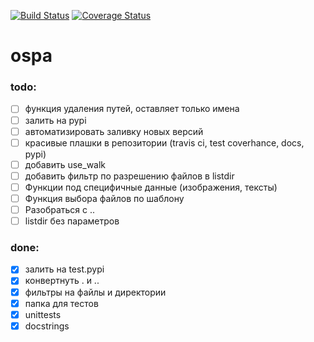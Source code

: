 [![Build Status](https://travis-ci.org/Kwentar/ospa.svg?branch=master)](https://travis-ci.org/Kwentar/ospa) [![Coverage Status](https://coveralls.io/repos/github/Kwentar/ospa/badge.svg?branch=master)](https://coveralls.io/github/Kwentar/ospa?branch=master)
# ospa

 ### todo:
- [ ] функция удаления путей, оставляет только имена
- [ ] залить на pypi
- [ ] автоматизировать заливку новых версий
- [ ] красивые плашки в репозитории (travis ci, test coverhance, docs, pypi)
- [ ] добавить use_walk
- [ ] добавить фильтр по разрешению файлов в listdir
- [ ] Функции под специфичные данные (изображения, тексты)
- [ ] Функция выбора файлов по шаблону
- [ ] Разобраться с ..
- [ ] listdir без параметров

### done:
- [x] залить на test.pypi
- [x] конвертнуть . и ..
- [x] фильтры на файлы и директории
- [x] папка для тестов
- [x] unittests
- [x] docstrings
